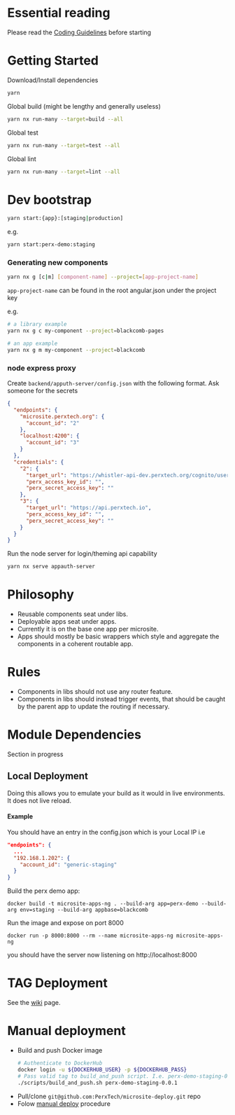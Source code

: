 # Essential reading

Please read the [Coding Guidelines](coding-guidelines.md) before starting

# Getting Started

Download/Install dependencies

```bash
yarn
```

Global build (might be lengthy and generally useless)

```bash
yarn nx run-many --target=build --all
```

Global test

```bash
yarn nx run-many --target=test --all
```

Global lint

```bash
yarn nx run-many --target=lint --all
```

# Dev bootstrap

```bash
yarn start:{app}:[staging|production]
```

e.g.
```bash
yarn start:perx-demo:staging
```

### Generating new components
```bash
yarn nx g [c|m] [component-name] --project=[app-project-name]
```
`app-project-name` can be found in the root angular.json under the project key

e.g. 
```bash
# a library example
yarn nx g c my-component --project=blackcomb-pages

# an app example
yarn nx g m my-component --project=blackcomb
```
### node express proxy

Create `backend/apputh-server/config.json` with the following format. Ask someone for the secrets

```json
{
  "endpoints": {
    "microsite.perxtech.org": {
      "account_id": "2"
    },
    "localhost:4200": {
      "account_id": "3"
    }
  },
  "credentials": {
    "2": {
      "target_url": "https://whistler-api-dev.perxtech.org/cognito/users",
      "perx_access_key_id": "",
      "perx_secret_access_key": ""
    },
    "3": {
      "target_url": "https://api.perxtech.io",
      "perx_access_key_id": "",
      "perx_secret_access_key": ""
    }
  }
}
```

Run the node server for login/theming api capability

```bash
yarn nx serve appauth-server
```

# Philosophy

- Reusable components seat under libs.
- Deployable apps seat under apps.
- Currently it is on the base one app per microsite.
- Apps should mostly be basic wrappers which style and aggregate the components in a coherent routable app.

# Rules

- Components in libs should not use any router feature.
- Components in libs should instead trigger events, that should be caught by the parent app to update the routing if necessary.

# Module Dependencies

Section in progress

## Local Deployment

Doing this allows you to emulate your build as it would in live environments. It does not live reload.

#### Example

You should have an entry in the config.json which is your Local IP i.e
```json
"endpoints": {
  ...
  "192.168.1.202": {
    "account_id": "generic-staging"
  }
}
```

Build the perx demo app:
```
docker build -t microsite-apps-ng . --build-arg app=perx-demo --build-arg env=staging --build-arg appbase=blackcomb
```

Run the image and expose on port 8000
```
docker run -p 8000:8000 --rm --name microsite-apps-ng microsite-apps-ng
```

you should have the server now listening on http://localhost:8000

# TAG Deployment

See the [wiki](../../wiki/Tag-Deployment) page.

# Manual deployment
- Build and push Docker image
  ```bash
  # Authenticate to DockerHub
  docker login -u ${DOCKERHUB_USER} -p ${DOCKERHUB_PASS}
  # Pass valid tag to build_and_push script. I.e. perx-demo-staging-0.0.1
  ./scripts/build_and_push.sh perx-demo-staging-0.0.1
  ```
- Pull/clone `git@github.com:PerxTech/microsite-deploy.git` repo
- Folow [manual deploy](https://github.com/PerxTech/microsite-deploy#deploy-manually-from-local-pc) procedure
